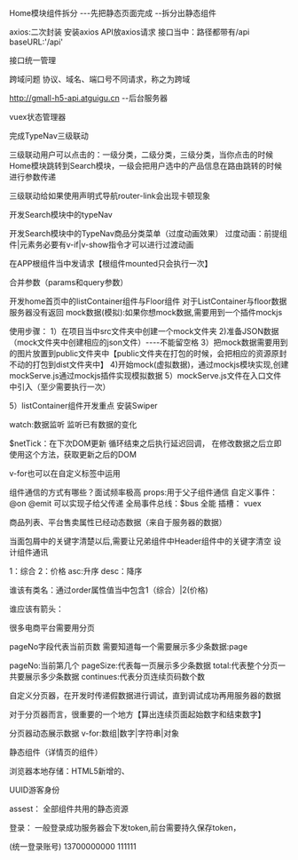 Home模块组件拆分
---先把静态页面完成
--拆分出静态组件



axios:二次封装
安装axios
API放axios请求
接口当中：路径都带有/api
baseURL:'/api'


接口统一管理

跨域问题
协议、域名、端口号不同请求，称之为跨域

http://gmall-h5-api.atguigu.cn --后台服务器



vuex状态管理器


完成TypeNav三级联动


三级联动用户可以点击的：一级分类，二级分类，三级分类，当你点击的时候
Home模块跳转到Search模块，一级会把用户选中的产品信息在路由跳转的时候进行参数传递

三级联动给如果使用声明式导航router-link会出现卡顿现象


开发Search模块中的typeNav


开发Search模块中的TypeNav商品分类菜单（过度动画效果）
过度动画：前提组件|元素务必要有v-if|v-show指令才可以进行过渡动画

在APP根组件当中发请求【根组件mounted只会执行一次】



合并参数（params和query参数）


开发home首页中的listContainer组件与Floor组件
对于ListContainer与floor数据服务器没有返回
mock数据(模拟):如果你想mock数据,需要用到一个插件mockjs

使用步骤：
1）在项目当中src文件夹中创建一个mock文件夹
2)准备JSON数据（mock文件夹中创建相应的json文件）----不能留空格
3）把mock数据需要用到的图片放置到public文件夹中【public文件夹在打包的时候，会把相应的资源原封不动的打包到dist文件夹中】
4)开始mock(虚拟数据)，通过mockjs模块实现,创建mockServe.js通过mockjs插件实现模拟数据
5）mockServe.js文件在入口文件中引入（至少需要执行一次）


5）listContainer组件开发重点
安装Swiper


watch:数据监听 监听已有数据的变化


$netTick：在下次DOM更新  循环结束之后执行延迟回调，    在修改数据之后立即使用这个方法，获取更新之后的DOM


v-for也可以在自定义标签中运用

组件通信的方式有哪些？面试频率极高
props:用于父子组件通信
自定义事件：@on @emit 可以实现子给父传递
全局事件总线：$bus 全能
插槽：
vuex

商品列表、平台售卖属性已经动态数据（来自于服务器的数据）



当面包屑中的关键字清楚以后,需要让兄弟组件中Header组件中的关键字清空
设计组件通讯

1：综合 2：价格 asc:升序 desc：降序

谁该有类名：通过order属性值当中包含1（综合）|2(价格)

谁应该有箭头：



很多电商平台需要用分页


pageNo字段代表当前页数
需要知道每一个需要展示多少条数据:page


pageNo:当前第几个
pageSize:代表每一页展示多少条数据
total:代表整个分页一共要展示多少条数据
continues:代表分页连续页码数个数

自定义分页器，在开发时传递假数据进行调试，直到调试成功再用服务器的数据

对于分页器而言，很重要的一个地方【算出连续页面起始数字和结束数字】

分页器动态展示数据
v-for:数组|数字|字符串|对象

静态组件（详情页的组件）


浏览器本地存储：HTML5新增的、


UUID游客身份



assest： 全部组件共用的静态资源



登录：
一般登录成功服务器会下发token,前台需要持久保存token，

(统一登录账号)
13700000000  111111
